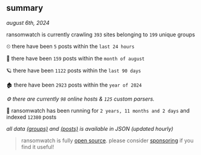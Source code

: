 
## summary
_august 6th, 2024_

ransomwatch is currently crawling `393` sites belonging to `199` unique groups

⏲ there have been `5` posts within the `last 24 hours`

🦈 there have been `159` posts within the `month of august`

🪐 there have been `1122` posts within the `last 90 days`

🏚 there have been `2923` posts within the `year of 2024`

_⚙️ there are currently `98` online hosts & `125` custom parsers._

🦕 ransomwatch has been running for `2 years, 11 months and 2 days` and indexed `12380` posts

_all data  [(groups)](http://ransomwhat.telemetry.ltd/groups) and [(posts)](http://ransomwhat.telemetry.ltd/posts) is available in JSON (updated hourly)_

> ransomwatch is fully [open source](https://github.com/joshhighet/ransomwatch#ransomwatch--). please consider [sponsoring](https://github.com/sponsors/joshhighet) if you find it useful!
